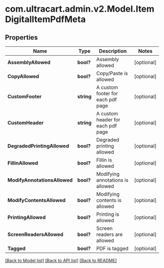 # com.ultracart.admin.v2.Model.ItemDigitalItemPdfMeta
## Properties

Name | Type | Description | Notes
------------ | ------------- | ------------- | -------------
**AssemblyAllowed** | **bool?** | Assembly allowed | [optional] 
**CopyAllowed** | **bool?** | Copy/Paste is allowed | [optional] 
**CustomFooter** | **string** | A custom footer for each pdf page | [optional] 
**CustomHeader** | **string** | A custom header for each pdf page | [optional] 
**DegradedPrintingAllowed** | **bool?** | Degraded printing allowed | [optional] 
**FillinAllowed** | **bool?** | Fillin is allowed | [optional] 
**ModifyAnnotationsAllowed** | **bool?** | Modifying annotations is allowed | [optional] 
**ModifyContentsAllowed** | **bool?** | Modifying contents is allowed | [optional] 
**PrintingAllowed** | **bool?** | Printing is allowed | [optional] 
**ScreenReadersAllowed** | **bool?** | Screen readers are allowed | [optional] 
**Tagged** | **bool?** | PDF is tagged | [optional] 


[[Back to Model list]](../README.md#documentation-for-models) [[Back to API list]](../README.md#documentation-for-api-endpoints) [[Back to README]](../README.md)

